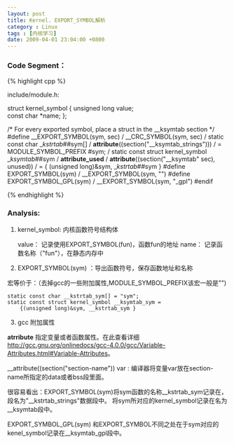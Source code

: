 ```yaml
---
layout: post
title: Kernel. EXPORT_SYMBOL解析
category : Linux
tags : [内核学习]
date: 2009-04-01 23:04:00 +0800
---
```


### Code Segment：
 
{% highlight cpp %}

include/module.h:
 
struct kernel_symbol 
{
    unsigned long value;   
    const char *name;
};
 
/* For every exported symbol, place a struct in the __ksymtab section */
#define __EXPORT_SYMBOL(sym, sec)               /
    __CRC_SYMBOL(sym, sec)                  /
    static const char __kstrtab_##sym[]         /
    __attribute__((section("__ksymtab_strings")))       /
    = MODULE_SYMBOL_PREFIX #sym;                        /
    static const struct kernel_symbol __ksymtab_##sym   /
    __attribute_used__                  /
    __attribute__((section("__ksymtab" sec), unused))   /
    = { (unsigned long)&sym, __kstrtab_##sym }
#define EXPORT_SYMBOL(sym)                  /
    __EXPORT_SYMBOL(sym, "")
#define EXPORT_SYMBOL_GPL(sym)                  /
    __EXPORT_SYMBOL(sym, "_gpl")
#endif

{% endhighlight %}
 
### Analysis:
 
1. kernel_symbol: 内核函数符号结构体

	value： 记录使用EXPORT_SYMBOL(fun)，函数fun的地址
	name： 记录函数名称（"fun"），在静态内存中
 
2. EXPORT_SYMBOL(sym) ：导出函数符号，保存函数地址和名称
 
宏等价于：（去掉gcc的一些附加属性,MODULE_SYMBOL_PREFIX该宏一般是"")
 
	static const char __kstrtab_sym[] = "sym";
	static const struct kernel_symbol __ksymtab_sym =
	    {(unsigned long)&sym, __kstrtab_sym }
	 
 
3. gcc 附加属性

__atrribute__ 指定变量或者函数属性。在此查看详细<http://gcc.gnu.org/onlinedocs/gcc-4.0.0/gcc/Variable-Attributes.html#Variable-Attributes>。
 
__attribute((section("section-name")) var : 编译器将变量var放在section-name所指定的data或者bss段里面。
 
很容易看出：EXPORT_SYMBOL(sym)将sym函数的名称__kstrtab_sym记录在，段名为"__kstrtab_strings"数据段中。 将sym所对应的kernel_symbol记录在名为__ksymtab段中。

EXPORT_SYMBOL_GPL(sym) 和EXPORT_SYMBOL不同之处在于sym对应的kenel_symbol记录在__ksymtab_gpl段中。

